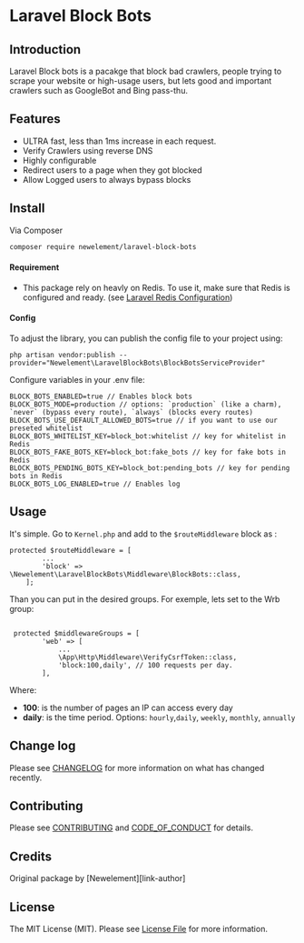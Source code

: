 # Laravel Block Bots

## Introduction

Laravel Block bots is a pacakge that block bad crawlers, people trying to scrape your website or high-usage users, but lets good and important crawlers such as GoogleBot and Bing pass-thu.

## Features

- ULTRA fast, less than 1ms increase in each request.
- Verify Crawlers using reverse DNS
- Highly configurable
- Redirect users to a page when they got blocked
- Allow Logged users to always bypass blocks

## Install

Via Composer

```bash
composer require newelement/laravel-block-bots
```

#### Requirement

- This package rely on heavly on Redis. To use it, make sure that Redis is configured and ready. (see [Laravel Redis Configuration](https://laravel.com/docs/5.6/redis#configuration))

#### Config

To adjust the library, you can publish the config file to your project using:

```
php artisan vendor:publish --provider="Newelement\LaravelBlockBots\BlockBotsServiceProvider"
```

Configure variables in your .env file:

```
BLOCK_BOTS_ENABLED=true // Enables block bots
BLOCK_BOTS_MODE=production // options: `production` (like a charm), `never` (bypass every route), `always` (blocks every routes)
BLOCK_BOTS_USE_DEFAULT_ALLOWED_BOTS=true // if you want to use our preseted whitelist
BLOCK_BOTS_WHITELIST_KEY=block_bot:whitelist // key for whitelist in Redis
BLOCK_BOTS_FAKE_BOTS_KEY=block_bot:fake_bots // key for fake bots in Redis
BLOCK_BOTS_PENDING_BOTS_KEY=block_bot:pending_bots // key for pending bots in Redis
BLOCK_BOTS_LOG_ENABLED=true // Enables log

```

## Usage

It's simple. Go to `Kernel.php` and add to the `$routeMiddleware` block as :

```
protected $routeMiddleware = [
        ...
        'block' => \Newelement\LaravelBlockBots\Middleware\BlockBots::class,
    ];
```

Than you can put in the desired groups. For exemple, lets set to the Wrb group:

```

 protected $middlewareGroups = [
        'web' => [
            ...
            \App\Http\Middleware\VerifyCsrfToken::class,
            'block:100,daily', // 100 requests per day.
        ],
```

Where:

- **100**: is the number of pages an IP can access every day
- **daily**: is the time period. Options: `hourly`,`daily`, `weekly`, `monthly`, `annually`

## Change log

Please see [CHANGELOG](CHANGELOG.md) for more information on what has changed recently.

## Contributing

Please see [CONTRIBUTING](CONTRIBUTING.md) and [CODE_OF_CONDUCT](CODE_OF_CONDUCT.md) for details.

## Credits

Original package by [Newelement][link-author]

## License

The MIT License (MIT). Please see [License File](LICENSE.md) for more information.
